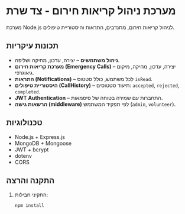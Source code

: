 # מערכת ניהול קריאות חירום - צד שרת

מערכת Node.js לניהול קריאות חירום, מתנדבים, התראות והיסטוריית טיפולים.

## תכונות עיקריות

- **ניהול משתמשים** – יצירה, עדכון, מחיקה ושליפה.
- **מערכת קריאות חירום (Emergency Calls)** – יצירה, עדכון, מחיקה, מיקום גיאוגרפי.
- **התראות (Notifications)** – לכל משתמש, כולל סטטוס `isRead`.
- **היסטוריית טיפולים (CallHistory)** – תיעוד סטטוסים: `accepted`, `rejected`, `completed`.
- **JWT Authentication** – התחברות עם שמירה בטוחה של סיסמאות.
- **הרשאות גישה (middleware)** לפי תפקיד המשתמש (`admin`, `volunteer`).

## טכנולוגיות

- Node.js + Express.js
- MongoDB + Mongoose
- JWT + bcrypt
- dotenv
- CORS

## התקנה והרצה

1. התקיני חבילות:
   ```bash
   npm install
